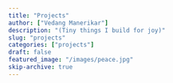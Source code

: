 ```yaml
---
title: "Projects"
author: ["Vedang Manerikar"]
description: "(Tiny things I build for joy)"
slug: "projects"
categories: ["projects"]
draft: false
featured_image: "/images/peace.jpg"
skip-archive: true
---
```

